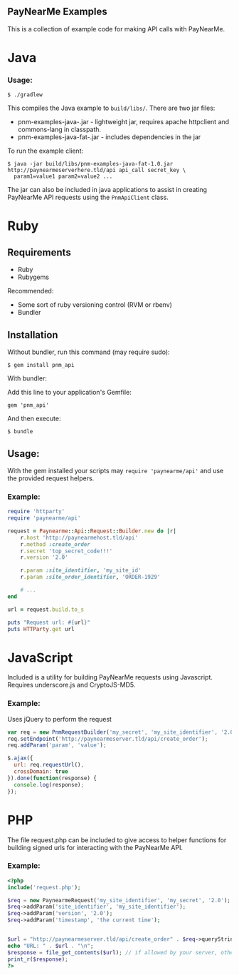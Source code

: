 PayNearMe Examples
------------------

This is a collection of example code for making API calls with PayNearMe.

Java
====

### Usage:

    $ ./gradlew

This compiles the Java example to `build/libs/`.  There are two jar files:

  * pnm-examples-java-<version>.jar - lightweight jar, requires apache httpclient and commons-lang
    in classpath.
  * pnm-examples-java-fat-<version>.jar - includes dependencies in the jar

To run the example client:

    $ java -jar build/libs/pnm-examples-java-fat-1.0.jar http://paynearmeserverhere.tld/api api_call secret_key \
      param1=value1 param2=value2 ...

The jar can also be included in java applications to assist in creating PayNearMe API requests using the `PnmApiClient`
class.

# Ruby

## Requirements

- Ruby
- Rubygems

Recommended:
- Some sort of ruby versioning control (RVM or rbenv)
- Bundler

## Installation

Without bundler, run this command (may require sudo):

    $ gem install pnm_api

With bundler:

Add this line to your application's Gemfile:

    gem 'pnm_api'

And then execute:

    $ bundle

## Usage:

With the gem installed your scripts may `require 'paynearme/api'` and use the provided request helpers.

### Example:

```ruby
require 'httparty'
require 'paynearme/api'

request = Paynearme::Api::Request::Builder.new do |r|
    r.host 'http://paynearmehost.tld/api'
    r.method :create_order
    r.secret 'top_secret_code!!!'
    r.version '2.0'

    r.param :site_identifier, 'my_site_id'
    r.param :site_order_identifier, 'ORDER-1929'

    # ...
end

url = request.build.to_s

puts "Request url: #{url}"
puts HTTParty.get url
```

JavaScript
==========

Included is a utility for building PayNearMe requests using Javascript.  Requires underscore.js and CryptoJS-MD5.

### Example:

Uses jQuery to perform the request

```javascript
var req = new PnmRequestBuilder('my_secret', 'my_site_identifier', '2.0');
req.setEndpoint('http://paynearmeserver.tld/api/create_order');
req.addParam('param', 'value');

$.ajax({
  url: req.requestUrl(),
  crossDomain: true
}).done(function(response) {
  console.log(response);
});
```

PHP
===

The file request.php can be included to give access to helper functions for building signed urls for interacting with the PayNearMe API.

### Example:

```php
<?php
include('request.php');

$req = new PaynearmeRequest('my_site_identifier', 'my_secret', '2.0');
$req->addParam('site_identifier', 'my_site_identifier');
$req->addParam('version', '2.0');
$req->addParam('timestamp', 'the current time');


$url = "http://paynearmeserver.tld/api/create_order" . $req->queryString();
echo "URL: " . $url . "\n";
$response = file_get_contents($url); // if allowed by your server, otherwise try other methods.
print_r($response);
?>
```